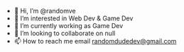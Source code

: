- 👋 Hi, I’m @randomve
- 👀 I’m interested in Web Dev & Game Dev
- 🌱 I’m currently working as Game Dev
- 💞️ I’m looking to collaborate on null
- 📫 How to reach me email randomdudedev@gmail.com

<!---
randomve/randomve is a ✨ special ✨ repository because its `README.md` (this file) appears on your GitHub profile.
You can click the Preview link to take a look at your changes.
--->
